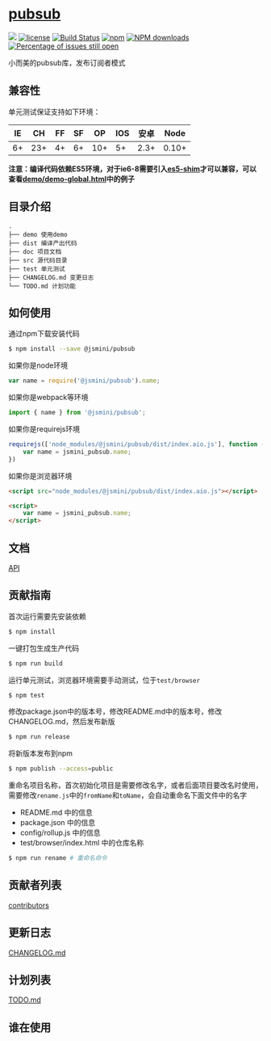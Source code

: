 # [pubsub](https://github.com/jsmini/pubsub) 

[![](https://img.shields.io/badge/Powered%20by-jslib%20pubsub-brightgreen.svg)](https://github.com/yanhaijing/jslib-pubsub)
[![license](https://img.shields.io/badge/license-MIT-blue.svg)](https://github.com/jsmini/pubsub/blob/master/LICENSE)
[![Build Status](https://travis-ci.org/jsmini/pubsub.svg?branch=master)](https://travis-ci.org/jsmini/pubsub)
[![npm](https://img.shields.io/badge/npm-0.2.1-orange.svg)](https://www.npmjs.com/package/@jsmini/pubsub)
[![NPM downloads](http://img.shields.io/npm/dm/@jsmini/pubsub.svg?style=flat-square)](http://www.npmtrends.com/@jsmini/pubsub)
[![Percentage of issues still open](http://isitmaintained.com/badge/open/jsmini/pubsub.svg)](http://isitmaintained.com/project/jsmini/pubsub "Percentage of issues still open")

小而美的pubsub库，发布订阅者模式

## 兼容性
单元测试保证支持如下环境：

| IE   | CH   | FF   | SF   | OP   | IOS  | 安卓   | Node  |
| ---- | ---- | ---- | ---- | ---- | ---- | ---- | ----- |
| 6+   | 23+  | 4+   | 6+   | 10+  | 5+   | 2.3+ | 0.10+ |

**注意：编译代码依赖ES5环境，对于ie6-8需要引入[es5-shim](http://github.com/es-shims/es5-shim/)才可以兼容，可以查看[demo/demo-global.html](../demo/demo-global.html)中的例子**

## 目录介绍

```
.
├── demo 使用demo
├── dist 编译产出代码
├── doc 项目文档
├── src 源代码目录
├── test 单元测试
├── CHANGELOG.md 变更日志
└── TODO.md 计划功能
```

## 如何使用
通过npm下载安装代码

```bash
$ npm install --save @jsmini/pubsub
```

如果你是node环境

```js
var name = require('@jsmini/pubsub').name;
```

如果你是webpack等环境

```js
import { name } from '@jsmini/pubsub';
```

如果你是requirejs环境

```js
requirejs(['node_modules/@jsmini/pubsub/dist/index.aio.js'], function (jsmini_pubsub) {
    var name = jsmini_pubsub.name;
})
```

如果你是浏览器环境

```html
<script src="node_modules/@jsmini/pubsub/dist/index.aio.js"></script>

<script>
    var name = jsmini_pubsub.name;
</script>
```

## 文档
[API](https://github.com/jsmini/pubsub/blob/master/doc/api.md)

## 贡献指南
首次运行需要先安装依赖

```bash
$ npm install
```

一键打包生成生产代码

```bash
$ npm run build
```

运行单元测试，浏览器环境需要手动测试，位于`test/browser`

```bash
$ npm test
```

修改package.json中的版本号，修改README.md中的版本号，修改CHANGELOG.md，然后发布新版

```bash
$ npm run release
```

将新版本发布到npm

```bash
$ npm publish --access=public
```

重命名项目名称，首次初始化项目是需要修改名字，或者后面项目要改名时使用，需要修改`rename.js`中的`fromName`和`toName`，会自动重命名下面文件中的名字

- README.md 中的信息
- package.json 中的信息
- config/rollup.js 中的信息
- test/browser/index.html 中的仓库名称

```bash
$ npm run rename # 重命名命令
```

## 贡献者列表
[contributors](https://github.com/jsmini/pubsub/graphs/contributors)

## 更新日志
[CHANGELOG.md](https://github.com/jsmini/pubsub/blob/master/CHANGELOG.md)

## 计划列表
[TODO.md](https://github.com/jsmini/pubsub/blob/master/TODO.md)

## 谁在使用
